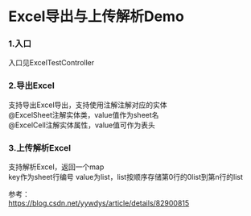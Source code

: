 # Excel导出与上传解析Demo

### 1.入口
入口见ExcelTestController
 
### 2.导出Excel 
支持导出Excel导出，支持使用注解注解对应的实体  
    @ExcelSheet注解实体类，value值作为sheet名   
    @ExcelCell注解实体属性，value值可作为表头  
### 3.上传解析Excel      
支持解析Excel，返回一个map  
    key作为sheet行编号
    value为list，list按顺序存储第0行的0list到第n行的list
        



参考：  
https://blog.csdn.net/yywdys/article/details/82900815